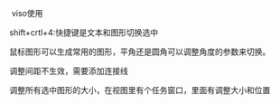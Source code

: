 ​                                                                 viso使用

shift+crtl+4:快捷键是文本和图形切换选中

鼠标图形可以生成常用的图形，平角还是圆角可以调整角度的参数来切换。

调整间距不生效，需要添加连接线

调整所有选中图形的大小，在视图里有个任务窗口，里面有调整大小和位置

